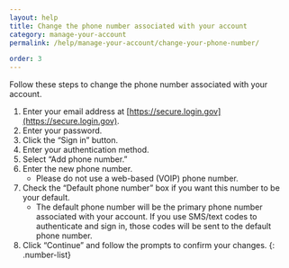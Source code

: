 ```yaml
---
layout: help
title: Change the phone number associated with your account
category: manage-your-account
permalink: /help/manage-your-account/change-your-phone-number/

order: 3
---
```


Follow these steps to change the phone number associated with your account.

1. Enter your email address at [https://secure.login.gov](https://secure.login.gov).
1. Enter your password.
1. Click the “Sign in” button.
1. Enter your authentication method.
1. Select “Add phone number.”
1. Enter the new phone number.
    * Please do not use a web-based (VOIP) phone number.
1. Check the “Default phone number” box if you want this number to be your default.
    * The default phone number will be the primary phone number associated with your account. If you use SMS/text codes to authenticate and sign in, those codes will be sent to the default phone number.
1. Click “Continue” and follow the prompts to confirm your changes.
{: .number-list}
